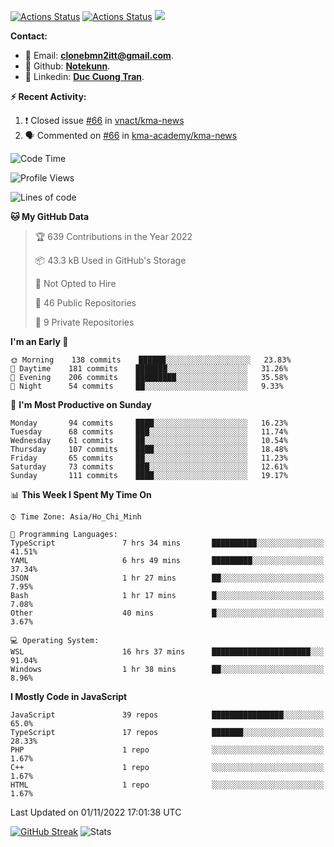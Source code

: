 [![Actions Status](https://github.com/Notekunn/Notekunn/workflows/wakatime-stats/badge.svg)](https://github.com/Notekunn/Notekunn/actions)
[![Actions Status](https://github.com/Notekunn/Notekunn/workflows/update-gh-activity/badge.svg)](https://github.com/Notekunn/Notekunn/actions)
![](https://visitor-badge.glitch.me/badge?page_id=notekunn.notekunn)

<!--![Notekunn](https://count.getloli.com/get/@notekunn)-->

<!--![Meme](https://media1.tenor.com/images/1c6140897565e34a4e98f618e220dc0d/tenor.gif)-->

<!--![Personal npm card](https://i.imgur.com/mi8nZo1.png)-->

**Contact:**

- 🐍 Email: **[clonebmn2itt@gmail.com](mailto:clonebmn2itt@gmail.com)**.
- 🐬 Github: **[Notekunn](https://github.com/Notekunn)**.
- 🐬 Linkedin: **[Duc Cuong Tran](https://www.linkedin.com/in/notekunn/)**.

**:zap: Recent Activity:**

<!--START_SECTION:activity-->
1. ❗️ Closed issue [#66](https://github.com/vnact/kma-news/issues/66) in [vnact/kma-news](https://github.com/vnact/kma-news)
2. 🗣 Commented on [#66](https://github.com/kma-academy/kma-news/issues/66) in [kma-academy/kma-news](https://github.com/kma-academy/kma-news)
<!--END_SECTION:activity-->

<!--START_SECTION:waka-->
![Code Time](http://img.shields.io/badge/Code%20Time-2%2C246%20hrs%2044%20mins-blue)

![Profile Views](http://img.shields.io/badge/Profile%20Views-5-blue)

![Lines of code](https://img.shields.io/badge/From%20Hello%20World%20I%27ve%20Written-340%20Thousand%20lines%20of%20code-blue)

**🐱 My GitHub Data** 

> 🏆 639 Contributions in the Year 2022
 > 
> 📦 43.3 kB Used in GitHub's Storage 
 > 
> 🚫 Not Opted to Hire
 > 
> 📜 46 Public Repositories 
 > 
> 🔑 9 Private Repositories  
 > 
**I'm an Early 🐤** 

```text
🌞 Morning    138 commits    ██████░░░░░░░░░░░░░░░░░░░   23.83% 
🌆 Daytime    181 commits    ███████░░░░░░░░░░░░░░░░░░   31.26% 
🌃 Evening    206 commits    █████████░░░░░░░░░░░░░░░░   35.58% 
🌙 Night      54 commits     ██░░░░░░░░░░░░░░░░░░░░░░░   9.33%

```
📅 **I'm Most Productive on Sunday** 

```text
Monday       94 commits     ████░░░░░░░░░░░░░░░░░░░░░   16.23% 
Tuesday      68 commits     ███░░░░░░░░░░░░░░░░░░░░░░   11.74% 
Wednesday    61 commits     ██░░░░░░░░░░░░░░░░░░░░░░░   10.54% 
Thursday     107 commits    ████░░░░░░░░░░░░░░░░░░░░░   18.48% 
Friday       65 commits     ██░░░░░░░░░░░░░░░░░░░░░░░   11.23% 
Saturday     73 commits     ███░░░░░░░░░░░░░░░░░░░░░░   12.61% 
Sunday       111 commits    ████░░░░░░░░░░░░░░░░░░░░░   19.17%

```


📊 **This Week I Spent My Time On** 

```text
⌚︎ Time Zone: Asia/Ho_Chi_Minh

💬 Programming Languages: 
TypeScript               7 hrs 34 mins       ██████████░░░░░░░░░░░░░░░   41.51% 
YAML                     6 hrs 49 mins       █████████░░░░░░░░░░░░░░░░   37.34% 
JSON                     1 hr 27 mins        ██░░░░░░░░░░░░░░░░░░░░░░░   7.95% 
Bash                     1 hr 17 mins        █░░░░░░░░░░░░░░░░░░░░░░░░   7.08% 
Other                    40 mins             █░░░░░░░░░░░░░░░░░░░░░░░░   3.67%

💻 Operating System: 
WSL                      16 hrs 37 mins      ██████████████████████░░░   91.04% 
Windows                  1 hr 38 mins        ██░░░░░░░░░░░░░░░░░░░░░░░   8.96%

```

**I Mostly Code in JavaScript** 

```text
JavaScript               39 repos            ████████████████░░░░░░░░░   65.0% 
TypeScript               17 repos            ███████░░░░░░░░░░░░░░░░░░   28.33% 
PHP                      1 repo              ░░░░░░░░░░░░░░░░░░░░░░░░░   1.67% 
C++                      1 repo              ░░░░░░░░░░░░░░░░░░░░░░░░░   1.67% 
HTML                     1 repo              ░░░░░░░░░░░░░░░░░░░░░░░░░   1.67%

```



 Last Updated on 01/11/2022 17:01:38 UTC
<!--END_SECTION:waka-->
<!--START_SECTION:random-qoutes-->
<!--END_SECTION:random-qoutes-->

[![GitHub Streak](http://github-readme-streak-stats.herokuapp.com?user=notekunn&theme=radical&date_format=j%2Fn%5B%2FY%5D)](https://git.io/streak-stats)
![Stats](https://github-readme-stats.vercel.app/api?username=notekunn&show_icons=true&theme=radical&count_private=true)



